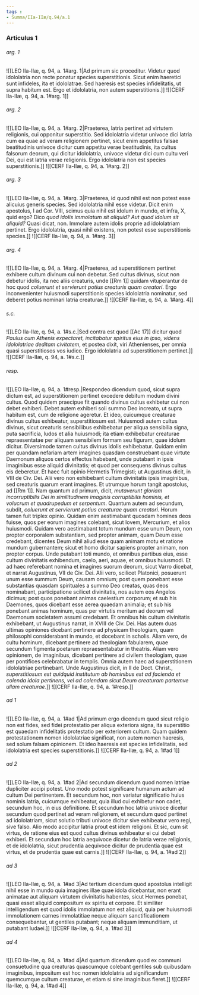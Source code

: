 ```yaml
---
tags : 
- Summa/IIa-IIæ/q.94/a.1
---
```


### Articulus 1

###### arg. 1
![[LEO IIa-IIæ, q. 94, a. 1#arg. 1|Ad primum sic proceditur. Videtur quod idololatria non recte ponatur species superstitionis. Sicut enim haeretici sunt infideles, ita et idololatrae. Sed haeresis est species infidelitatis, ut supra habitum est. Ergo et idololatria, non autem superstitionis.]]
![[CERF IIa-IIæ, q. 94, a. 1#arg. 1]]

###### arg. 2
![[LEO IIa-IIæ, q. 94, a. 1#arg. 2|Praeterea, latria pertinet ad virtutem religionis, cui opponitur superstitio. Sed idololatria videtur univoce dici latria cum ea quae ad veram religionem pertinet, sicut enim appetitus falsae beatitudinis univoce dicitur cum appetitu verae beatitudinis, ita cultus falsorum deorum, qui dicitur idololatria, univoce videtur dici cum cultu veri Dei, qui est latria verae religionis. Ergo idololatria non est species superstitionis.]]
![[CERF IIa-IIæ, q. 94, a. 1#arg. 2]]

###### arg. 3
![[LEO IIa-IIæ, q. 94, a. 1#arg. 3|Praeterea, id quod nihil est non potest esse alicuius generis species. Sed idololatria nihil esse videtur. Dicit enim apostolus, I ad Cor. VIII, scimus quia nihil est idolum in mundo, et infra, X, quid ergo? Dico *quod idolis immolatum sit aliquid? Aut quod idolum sit aliquid?* Quasi dicat, non. Immolare autem idolis proprie ad idololatriam pertinet. Ergo idololatria, quasi nihil existens, non potest esse superstitionis species.]]
![[CERF IIa-IIæ, q. 94, a. 1#arg. 3]]

###### arg. 4
![[LEO IIa-IIæ, q. 94, a. 1#arg. 4|Praeterea, ad superstitionem pertinet exhibere cultum divinum cui non debetur. Sed cultus divinus, sicut non debetur idolis, ita nec aliis creaturis, unde [[Rm 1]] quidam vituperantur de hoc quod *coluerunt et servierunt potius creaturis quam creatori*. Ergo inconvenienter huiusmodi superstitionis species idololatria nominatur, sed deberet potius nominari latria creaturae.]]
![[CERF IIa-IIæ, q. 94, a. 1#arg. 4]]

###### s.c.
![[LEO IIa-IIæ, q. 94, a. 1#s.c.|Sed contra est quod [[Ac 17]] dicitur quod *Paulus cum Athenis expectaret, incitabatur spiritus eius in ipso, videns idololatriae deditam civitatem*, et postea dixit, viri Athenienses, per omnia quasi superstitiosos vos iudico. Ergo idololatria ad superstitionem pertinet.]]
![[CERF IIa-IIæ, q. 94, a. 1#s.c.]]

###### resp.
![[LEO IIa-IIæ, q. 94, a. 1#resp.|Respondeo dicendum quod, sicut supra dictum est, ad superstitionem pertinet excedere debitum modum divini cultus. Quod quidem praecipue fit quando divinus cultus exhibetur cui non debet exhiberi. Debet autem exhiberi soli summo Deo increato, ut supra habitum est, cum de religione ageretur. Et ideo, cuicumque creaturae divinus cultus exhibeatur, superstitiosum est. Huiusmodi autem cultus divinus, sicut creaturis sensibilibus exhibebatur per aliqua sensibilia signa, puta sacrificia, ludos et alia huiusmodi; ita etiam exhibebatur creaturae repraesentatae per aliquam sensibilem formam seu figuram, quae idolum dicitur. Diversimode tamen cultus divinus idolis exhibebatur. Quidam enim per quandam nefariam artem imagines quasdam construebant quae virtute Daemonum aliquos certos effectus habebant, unde putabant in ipsis imaginibus esse aliquid divinitatis; et quod per consequens divinus cultus eis deberetur. Et haec fuit opinio Hermetis Trimegisti; ut Augustinus dicit, in VIII de Civ. Dei. Alii vero non exhibebant cultum divinitatis ipsis imaginibus, sed creaturis quarum erant imagines. Et utrumque horum tangit apostolus, ad [[Rm 1]]. Nam quantum ad primum, dicit, *mutaverunt gloriam incorruptibilis Dei in similitudinem imaginis corruptibilis hominis, et volucrum et quadrupedum et serpentum*. Quantum autem ad secundum, subdit, *coluerunt et servierunt potius creaturae quam creatori*. Horum tamen fuit triplex opinio. Quidam enim aestimabant quosdam homines deos fuisse, quos per eorum imagines colebant, sicut Iovem, Mercurium, et alios huiusmodi. Quidam vero aestimabant totum mundum esse unum Deum, non propter corporalem substantiam, sed propter animam, quam Deum esse credebant, dicentes Deum nihil aliud esse quam animam motu et ratione mundum gubernantem; sicut et homo dicitur sapiens propter animam, non propter corpus. Unde putabant toti mundo, et omnibus partibus eius, esse cultum divinitatis exhibendum, caelo, aeri, aquae, et omnibus huiusmodi. Et ad haec referebant nomina et imagines suorum deorum, sicut Varro dicebat, et narrat Augustinus, VII de Civ. Dei. Alii vero, scilicet Platonici, posuerunt unum esse summum Deum, causam omnium; post quem ponebant esse substantias quasdam spirituales a summo Deo creatas, quas deos nominabant, participatione scilicet divinitatis, nos autem eos Angelos dicimus; post quos ponebant animas caelestium corporum; et sub his Daemones, quos dicebant esse aerea quaedam animalia; et sub his ponebant animas hominum, quas per virtutis meritum ad deorum vel Daemonum societatem assumi credebant. Et omnibus his cultum divinitatis exhibebant, ut Augustinus narrat, in XVIII de Civ. Dei. Has autem duas ultimas opiniones dicebant pertinere ad physicam theologiam, quam philosophi considerabant in mundo, et docebant in scholis. Aliam vero, de cultu hominum, dicebant pertinere ad theologiam fabularem, quae secundum figmenta poetarum repraesentabatur in theatris. Aliam vero opinionem, de imaginibus, dicebant pertinere ad civilem theologiam, quae per pontifices celebrabatur in templis. Omnia autem haec ad superstitionem idololatriae pertinebant. Unde Augustinus dicit, in II de Doct. Christ., *superstitiosum est quidquid institutum ab hominibus est ad facienda et colenda idola pertinens, vel ad colendam sicut Deum creaturam partemve ullam creaturae*.]]
![[CERF IIa-IIæ, q. 94, a. 1#resp.]]

###### ad 1
![[LEO IIa-IIæ, q. 94, a. 1#ad 1|Ad primum ergo dicendum quod sicut religio non est fides, sed fidei protestatio per aliqua exteriora signa, ita superstitio est quaedam infidelitatis protestatio per exteriorem cultum. Quam quidem protestationem nomen idololatriae significat, non autem nomen haeresis, sed solum falsam opinionem. Et ideo haeresis est species infidelitatis, sed idololatria est species superstitionis.]]
![[CERF IIa-IIæ, q. 94, a. 1#ad 1]]

###### ad 2
![[LEO IIa-IIæ, q. 94, a. 1#ad 2|Ad secundum dicendum quod nomen latriae dupliciter accipi potest. Uno modo potest significare humanum actum ad cultum Dei pertinentem. Et secundum hoc, non variatur significatio huius nominis latria, cuicumque exhibeatur, quia illud cui exhibetur non cadet, secundum hoc, in eius definitione. Et secundum hoc latria univoce dicetur secundum quod pertinet ad veram religionem, et secundum quod pertinet ad idololatriam, sicut solutio tributi univoce dicitur sive exhibeatur vero regi, sive falso. Alio modo accipitur latria prout est idem religioni. Et sic, cum sit virtus, de ratione eius est quod cultus divinus exhibeatur ei cui debet exhiberi. Et secundum hoc latria aequivoce dicetur de latria verae religionis, et de idololatria, sicut prudentia aequivoce dicitur de prudentia quae est virtus, et de prudentia quae est carnis.]]
![[CERF IIa-IIæ, q. 94, a. 1#ad 2]]

###### ad 3
![[LEO IIa-IIæ, q. 94, a. 1#ad 3|Ad tertium dicendum quod apostolus intelligit nihil esse in mundo quia imagines illae quae idola dicebantur, non erant animatae aut aliquam virtutem divinitatis habentes, sicut Hermes ponebat, quasi esset aliquid compositum ex spiritu et corpore. Et similiter intelligendum est quod idolis immolatum non est aliquid, quia per huiusmodi immolationem carnes immolatitiae neque aliquam sanctificationem consequebantur, ut gentiles putabant; neque aliquam immunditiam, ut putabant Iudaei.]]
![[CERF IIa-IIæ, q. 94, a. 1#ad 3]]

###### ad 4
![[LEO IIa-IIæ, q. 94, a. 1#ad 4|Ad quartum dicendum quod ex communi consuetudine qua creaturas quascumque colebant gentiles sub quibusdam imaginibus, impositum est hoc nomen idololatria ad significandum quemcumque cultum creaturae, et etiam si sine imaginibus fieret.]]
![[CERF IIa-IIæ, q. 94, a. 1#ad 4]]


